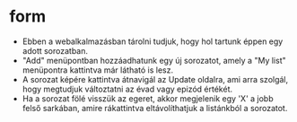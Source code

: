 # form

- Ebben a webalkalmazásban tárolni tudjuk, hogy hol tartunk éppen egy adott sorozatban.
- "Add" menüpontban hozzáadhatunk egy új sorozatot, amely a "My list" menüpontra kattintva már látható is lesz.
- A sorozat képére kattintva átnavigál az Update oldalra, ami arra szolgál, hogy megtudjuk változtatni az évad vagy epizód értékét.
- Ha a sorozat fölé visszük az egeret, akkor megjelenik egy 'X' a jobb felső sarkában, amire rákattintva eltávolíthatjuk a listánkból a sorozatot.
